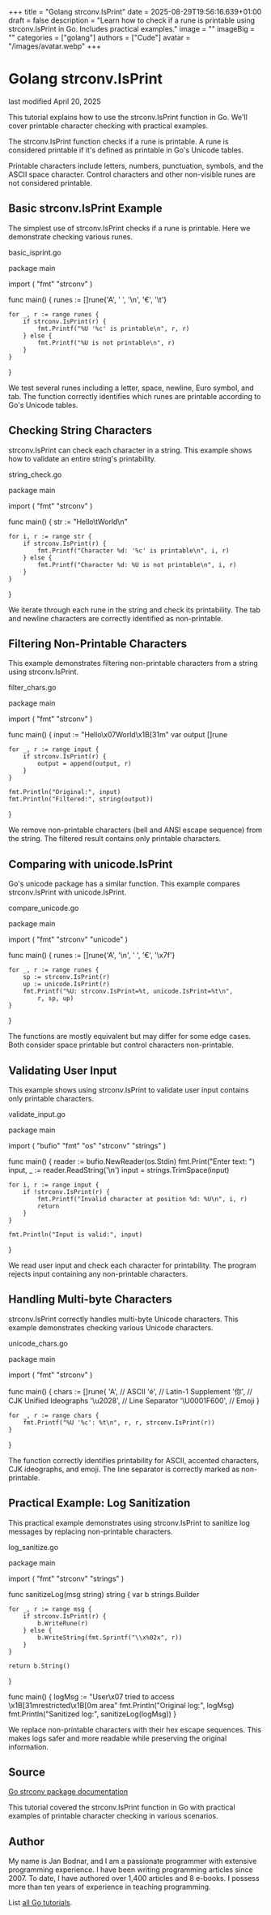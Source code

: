 +++
title = "Golang strconv.IsPrint"
date = 2025-08-29T19:56:16.639+01:00
draft = false
description = "Learn how to check if a rune is printable using strconv.IsPrint in Go. Includes practical examples."
image = ""
imageBig = ""
categories = ["golang"]
authors = ["Cude"]
avatar = "/images/avatar.webp"
+++

# Golang strconv.IsPrint

last modified April 20, 2025

This tutorial explains how to use the strconv.IsPrint function in Go.
We'll cover printable character checking with practical examples.

The strconv.IsPrint function checks if a rune is printable. A rune is
considered printable if it's defined as printable in Go's Unicode tables.

Printable characters include letters, numbers, punctuation, symbols, and the
ASCII space character. Control characters and other non-visible runes are not
considered printable.

## Basic strconv.IsPrint Example

The simplest use of strconv.IsPrint checks if a rune is printable.
Here we demonstrate checking various runes.

basic_isprint.go
  

package main

import (
    "fmt"
    "strconv"
)

func main() {
    runes := []rune{'A', ' ', '\n', '€', '\t'}
    
    for _, r := range runes {
        if strconv.IsPrint(r) {
            fmt.Printf("%U '%c' is printable\n", r, r)
        } else {
            fmt.Printf("%U is not printable\n", r)
        }
    }
}

We test several runes including a letter, space, newline, Euro symbol, and tab.
The function correctly identifies which runes are printable according to Go's
Unicode tables.

## Checking String Characters

strconv.IsPrint can check each character in a string. This example
shows how to validate an entire string's printability.

string_check.go
  

package main

import (
    "fmt"
    "strconv"
)

func main() {
    str := "Hello\tWorld\n"
    
    for i, r := range str {
        if strconv.IsPrint(r) {
            fmt.Printf("Character %d: '%c' is printable\n", i, r)
        } else {
            fmt.Printf("Character %d: %U is not printable\n", i, r)
        }
    }
}

We iterate through each rune in the string and check its printability. The tab
and newline characters are correctly identified as non-printable.

## Filtering Non-Printable Characters

This example demonstrates filtering non-printable characters from a string using
strconv.IsPrint.

filter_chars.go
  

package main

import (
    "fmt"
    "strconv"
)

func main() {
    input := "Hello\x07World\x1B[31m"
    var output []rune
    
    for _, r := range input {
        if strconv.IsPrint(r) {
            output = append(output, r)
        }
    }
    
    fmt.Println("Original:", input)
    fmt.Println("Filtered:", string(output))
}

We remove non-printable characters (bell and ANSI escape sequence) from the
string. The filtered result contains only printable characters.

## Comparing with unicode.IsPrint

Go's unicode package has a similar function. This example compares
strconv.IsPrint with unicode.IsPrint.

compare_unicode.go
  

package main

import (
    "fmt"
    "strconv"
    "unicode"
)

func main() {
    runes := []rune{'A', '\n', ' ', '€', '\x7f'}
    
    for _, r := range runes {
        sp := strconv.IsPrint(r)
        up := unicode.IsPrint(r)
        fmt.Printf("%U: strconv.IsPrint=%t, unicode.IsPrint=%t\n", 
            r, sp, up)
    }
}

The functions are mostly equivalent but may differ for some edge cases. Both
consider space printable but control characters non-printable.

## Validating User Input

This example shows using strconv.IsPrint to validate user input
contains only printable characters.

validate_input.go
  

package main

import (
    "bufio"
    "fmt"
    "os"
    "strconv"
    "strings"
)

func main() {
    reader := bufio.NewReader(os.Stdin)
    fmt.Print("Enter text: ")
    input, _ := reader.ReadString('\n')
    input = strings.TrimSpace(input)
    
    for i, r := range input {
        if !strconv.IsPrint(r) {
            fmt.Printf("Invalid character at position %d: %U\n", i, r)
            return
        }
    }
    
    fmt.Println("Input is valid:", input)
}

We read user input and check each character for printability. The program
rejects input containing any non-printable characters.

## Handling Multi-byte Characters

strconv.IsPrint correctly handles multi-byte Unicode characters.
This example demonstrates checking various Unicode characters.

unicode_chars.go
  

package main

import (
    "fmt"
    "strconv"
)

func main() {
    chars := []rune{
        'A',         // ASCII
        'é',         // Latin-1 Supplement
        '你',        // CJK Unified Ideographs
        '\u2028',    // Line Separator
        '\U0001F600', // Emoji
    }
    
    for _, r := range chars {
        fmt.Printf("%U '%c': %t\n", r, r, strconv.IsPrint(r))
    }
}

The function correctly identifies printability for ASCII, accented characters,
CJK ideographs, and emoji. The line separator is correctly marked as non-printable.

## Practical Example: Log Sanitization

This practical example demonstrates using strconv.IsPrint to
sanitize log messages by replacing non-printable characters.

log_sanitize.go
  

package main

import (
    "fmt"
    "strconv"
    "strings"
)

func sanitizeLog(msg string) string {
    var b strings.Builder
    
    for _, r := range msg {
        if strconv.IsPrint(r) {
            b.WriteRune(r)
        } else {
            b.WriteString(fmt.Sprintf("\\x%02x", r))
        }
    }
    
    return b.String()
}

func main() {
    logMsg := "User\x07 tried to access \x1B[31mrestricted\x1B[0m area"
    fmt.Println("Original log:", logMsg)
    fmt.Println("Sanitized log:", sanitizeLog(logMsg))
}

We replace non-printable characters with their hex escape sequences. This makes
logs safer and more readable while preserving the original information.

## Source

[Go strconv package documentation](https://pkg.go.dev/strconv)

This tutorial covered the strconv.IsPrint function in Go with
practical examples of printable character checking in various scenarios.

## Author

My name is Jan Bodnar, and I am a passionate programmer with extensive
programming experience. I have been writing programming articles since 2007.
To date, I have authored over 1,400 articles and 8 e-books. I possess more
than ten years of experience in teaching programming.

List [all Go tutorials](/golang/).